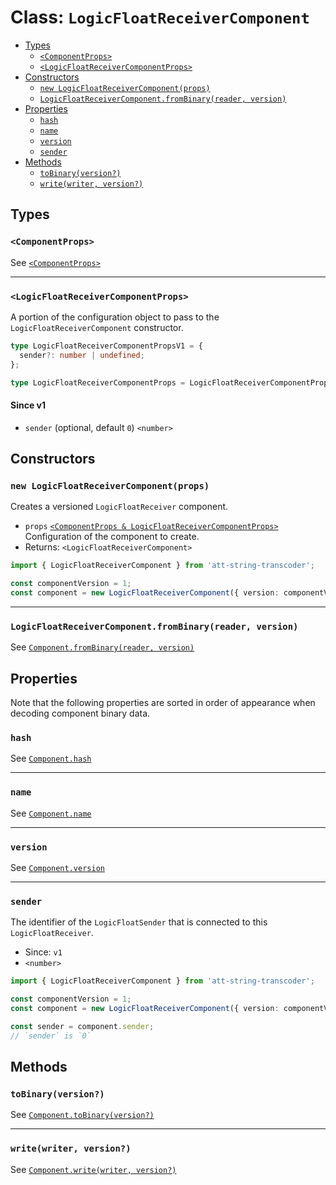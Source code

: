 # Class: `LogicFloatReceiverComponent`

- [Types](#types)
  - [`<ComponentProps>`](#componentprops)
  - [`<LogicFloatReceiverComponentProps>`](#logicfloatreceivercomponentprops)
- [Constructors](#constructors)
  - [`new LogicFloatReceiverComponent(props)`](#new-logicfloatreceivercomponentprops)
  - [`LogicFloatReceiverComponent.fromBinary(reader, version)`](#logicfloatreceivercomponentfrombinaryreader-version)
- [Properties](#properties)
  - [`hash`](#hash)
  - [`name`](#name)
  - [`version`](#version)
  - [`sender`](#sender)
- [Methods](#methods)
  - [`toBinary(version?)`](#tobinaryversion)
  - [`write(writer, version?)`](#writewriter-version)

## Types

### `<ComponentProps>`

See [`<ComponentProps>`](./Component.md#componentprops)

---

### `<LogicFloatReceiverComponentProps>`

A portion of the configuration object to pass to the `LogicFloatReceiverComponent` constructor.

```ts
type LogicFloatReceiverComponentPropsV1 = {
  sender?: number | undefined;
};

type LogicFloatReceiverComponentProps = LogicFloatReceiverComponentPropsV1;
```

#### Since v1

- `sender` (optional, default `0`) `<number>`

## Constructors

### `new LogicFloatReceiverComponent(props)`

Creates a versioned `LogicFloatReceiver` component.

- `props` [`<ComponentProps & LogicFloatReceiverComponentProps>`](#types) Configuration of the component to create.
- Returns: `<LogicFloatReceiverComponent>`

```ts
import { LogicFloatReceiverComponent } from 'att-string-transcoder';

const componentVersion = 1;
const component = new LogicFloatReceiverComponent({ version: componentVersion });
```

---

### `LogicFloatReceiverComponent.fromBinary(reader, version)`

See [`Component.fromBinary(reader, version)`](./Component.md#componentfrombinaryreader-version)

## Properties

Note that the following properties are sorted in order of appearance when decoding component binary data.

### `hash`

See [`Component.hash`](./Component.md#hash)

---

### `name`

See [`Component.name`](./Component.md#name)

---

### `version`

See [`Component.version`](./Component.md#version)

---

### `sender`

The identifier of the `LogicFloatSender` that is connected to this `LogicFloatReceiver`.

- Since: `v1`
- `<number>`

```ts
import { LogicFloatReceiverComponent } from 'att-string-transcoder';

const componentVersion = 1;
const component = new LogicFloatReceiverComponent({ version: componentVersion });

const sender = component.sender;
// `sender` is `0`
```

## Methods

### `toBinary(version?)`

See [`Component.toBinary(version?)`](./Component.md#tobinaryversion)

---

### `write(writer, version?)`

See [`Component.write(writer, version?)`](./Component.md#writewriter-version)
